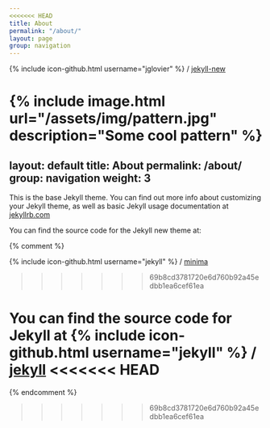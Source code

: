 ```yaml
---
<<<<<<< HEAD
title: About
permalink: "/about/"
layout: page
group: navigation
---
```


{% include icon-github.html username="jglovier" %} /
[jekyll-new](https://github.com/jglovier/jekyll-new)

{% include image.html url="/assets/img/pattern.jpg" description="Some cool pattern" %}
=======
layout: default
title: About
permalink: /about/
group: navigation
weight: 3
---

This is the base Jekyll theme. You can find out more info about customizing your Jekyll theme, as well as basic Jekyll usage documentation at [jekyllrb.com](http://jekyllrb.com/)

You can find the source code for the Jekyll new theme at:

{% comment %}

{% include icon-github.html username="jekyll" %} /
[minima](https://github.com/jekyll/minima)
>>>>>>> 69b8cd3781720e6d760b92a45edbb1ea6cef61ea

You can find the source code for Jekyll at
{% include icon-github.html username="jekyll" %} /
[jekyll](https://github.com/jekyll/jekyll)
<<<<<<< HEAD
=======

{% endcomment %}
>>>>>>> 69b8cd3781720e6d760b92a45edbb1ea6cef61ea
